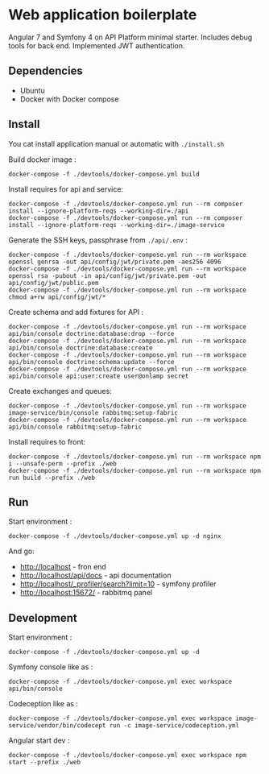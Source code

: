 Web application boilerplate
===========================

Angular 7 and Symfony 4 on API Platform minimal starter. Includes debug tools for back end. Implemented JWT authentication.

Dependencies
------------

- Ubuntu
- Docker with Docker compose


Install
-------
You cat install application manual or automatic with `./install.sh`

Build docker image :

    docker-compose -f ./devtools/docker-compose.yml build

Install requires for api and service:

    docker-compose -f ./devtools/docker-compose.yml run --rm composer install --ignore-platform-reqs --working-dir=./api
    docker-compose -f ./devtools/docker-compose.yml run --rm composer install --ignore-platform-reqs --working-dir=./image-service
    
Generate the SSH keys, passphrase from `./api/.env` :
    
    docker-compose -f ./devtools/docker-compose.yml run --rm workspace openssl genrsa -out api/config/jwt/private.pem -aes256 4096
    docker-compose -f ./devtools/docker-compose.yml run --rm workspace openssl rsa -pubout -in api/config/jwt/private.pem -out api/config/jwt/public.pem
    docker-compose -f ./devtools/docker-compose.yml run --rm workspace chmod a+rw api/config/jwt/*

Create schema and add fixtures for API :
   
    docker-compose -f ./devtools/docker-compose.yml run --rm workspace api/bin/console doctrine:database:drop --force
    docker-compose -f ./devtools/docker-compose.yml run --rm workspace api/bin/console doctrine:database:create
    docker-compose -f ./devtools/docker-compose.yml run --rm workspace api/bin/console doctrine:schema:update --force
    docker-compose -f ./devtools/docker-compose.yml run --rm workspace api/bin/console api:user:create user@onlamp secret
    
Create exchanges and queues:
    
    docker-compose -f ./devtools/docker-compose.yml run --rm workspace image-service/bin/console rabbitmq:setup-fabric
    docker-compose -f ./devtools/docker-compose.yml run --rm workspace api/bin/console rabbitmq:setup-fabric
    
Install requires to front:    
    
    docker-compose -f ./devtools/docker-compose.yml run --rm workspace npm i --unsafe-perm --prefix ./web
    docker-compose -f ./devtools/docker-compose.yml run --rm workspace npm run build --prefix ./web


Run
---

Start environment :

    docker-compose -f ./devtools/docker-compose.yml up -d nginx
    
And go:
- [http://localhost](http://localhost) - fron end
- [http://localhost/api/docs](http://localhost/api/docs) - api documentation
- [http://localhost/_profiler/search?limit=10](http://localhost/_profiler/search?limit=10) - symfony profiler
- [http://localhost:15672/](http://localhost:15672/) - rabbitmq panel

Development
-----------

Start environment :

    docker-compose -f ./devtools/docker-compose.yml up -d

Symfony console like as :

    docker-compose -f ./devtools/docker-compose.yml exec workspace api/bin/console
    
Codeception like as :

    docker-compose -f ./devtools/docker-compose.yml exec workspace image-service/vendor/bin/codecept run -c image-service/codeception.yml 
    
Angular start dev :
    
    docker-compose -f ./devtools/docker-compose.yml exec workspace npm start --prefix ./web


